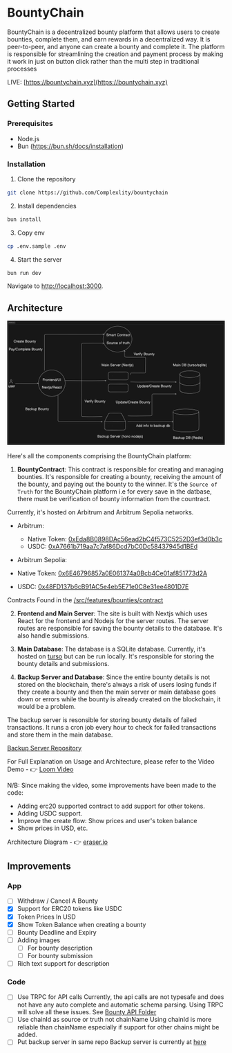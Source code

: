 # BountyChain

BountyChain is a decentralized bounty platform that allows users to create bounties, complete them, and earn rewards in a decentralized way. It is peer-to-peer, and anyone can create a bounty and complete it. The platform is responsible for streamlining the creation and payment process by making it work in just on button click rather than the multi step in traditional processes

LIVE: [https://bountychain.xyz](https://bountychain.xyz)

## Getting Started

### Prerequisites

- Node.js
- Bun (https://bun.sh/docs/installation)

### Installation

1. Clone the repository

```bash
git clone https://github.com/Complexlity/bountychain
```

2. Install dependencies

```bash
bun install
```

3. Copy env

```bash
cp .env.sample .env
```

4. Start the server

```bash
bun run dev
```

Navigate to [http://localhost:3000](http://localhost:3000).

## Architecture

![Architecture](/architecture.png)

Here's all the components comprising the BountyChain platform:

1. **BountyContract**: This contract is responsible for creating and managing bounties. It's responsible for creating a bounty, receiving the amount of the bounty, and paying out the bounty to the winner. It's the `Source of Truth` for the BountyChain platform i.e for every save in the datbase, there must be verification of bounty information from the countract.

Currently, it's hosted on Arbitrum and Arbitrum Sepolia networks.

- Arbitrum:

  - Native Token: [0xEda8B0898DAc56ead2bC4f573C5252D3ef3d0b3c](https://arbiscan.io/address/0xEda8B0898DAc56ead2bC4f573C5252D3ef3d0b3c)
  - USDC: [0xA7661b719aa7c7af86Dcd7bC0Dc58437945d1BEd](https://arbiscan.io/address/0xA7661b719aa7c7af86Dcd7bC0Dc58437945d1BEd)

- Arbitrum Sepolia:
- Native Token: [0x6E46796857a0E061374a0Bcb4Ce01af851773d2A](https://sepolia.arbiscan.io/address/0x6E46796857a0E061374a0Bcb4Ce01af851773d2A)
- USDC: [0x48FD137b6cB91AC5e4eb5E71e0C8e31ee4801D7E](https://sepolia.arbiscan.io/address/0x48FD137b6cB91AC5e4eb5E71e0C8e31ee4801D7E)

Contracts Found in the [/src/features/bounties/contract](/src/features/bounties/contract)

2. **Frontend and Main Server**: The site is built with Nextjs which uses React for the frontend and Nodejs for the server routes. The server routes are responsible for saving the bounty details to the database. It's also handle submissions.

3. **Main Database**: The database is a SQLite database. Currently, it's hosted on [turso](https://turso.tech/) but can be run locally. It's responsible for storing the bounty details and submissions.

4. **Backup Server and Database**: Since the entire bounty details is not stored on the blockchain, there's always a risk of users losing funds if they create a bounty and then the main server or main database goes down or errors while the bounty is already created on the blockchain, it would be a problem.

The backup server is resonsible for storing bounty details of failed transactions. It runs a cron job every hour to check for failed transactions and store them in the main database.

[Backup Server Repository](https://github.com/Complexlity/bountychain-backup)

For Full Explanation on Usage and Architecture, please refer to the Video Demo - 👉 [Loom Video](https://www.loom.com/share/3d4e5fcebaf247cc839f9708d061b536?sid=a44a098f-a308-45ca-bcfb-1fde3f04512c)

N/B: Since making the video, some improvements have been made to the code:

- Adding erc20 supported contract to add support for other tokens.
- Adding USDC support.
- Improve the create flow: Show prices and user's token balance
- Show prices in USD, etc.

Architecture Diagram - 👉 [eraser.io](https://app.eraser.io/workspace/JBbpfOHGZvOCySKz59qV)

## Improvements

### App

- [ ] Withdraw / Cancel A Bounty
- [x] Support for ERC20 tokens like USDC
- [x] Token Prices In USD
- [x] Show Token Balance when creating a bounty
- [ ] Bounty Deadline and Expiry
- [ ] Adding images
  - [ ] For bounty description
  - [ ] For bounty submission
- [ ] Rich text support for description

### Code

- [ ] Use TRPC for API calls
   Currently, the api calls are not typesafe and does not have any auto complete and automatic schema parsing. Using TRPC will solve all these issues.  See [Bounty API Folder](/src/features/bounties/api/)
- [ ] Use chainId as source or truth not chainName
  Using chainId is more reliable than chainName especially if support for other chains might be added.
- [ ] Put backup server in same repo
  Backup server is currently at [here](https://github.com/gitcoinco/gitcoin-backup-server)
